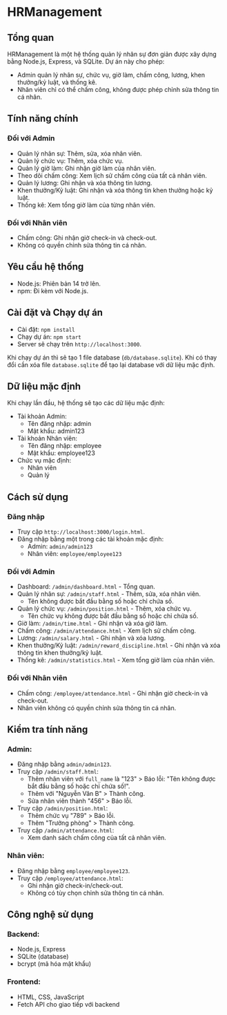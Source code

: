 # HRManagement

## Tổng quan
HRManagement là một hệ thống quản lý nhân sự đơn giản được xây dựng bằng Node.js, Express, và SQLite. Dự án này cho phép:

- Admin quản lý nhân sự, chức vụ, giờ làm, chấm công, lương, khen thưởng/kỷ luật, và thống kê.
- Nhân viên chỉ có thể chấm công, không được phép chỉnh sửa thông tin cá nhân.

## Tính năng chính
### Đối với Admin
- Quản lý nhân sự: Thêm, sửa, xóa nhân viên.
- Quản lý chức vụ: Thêm, xóa chức vụ.
- Quản lý giờ làm: Ghi nhận giờ làm của nhân viên.
- Theo dõi chấm công: Xem lịch sử chấm công của tất cả nhân viên.
- Quản lý lương: Ghi nhận và xóa thông tin lương.
- Khen thưởng/Kỷ luật: Ghi nhận và xóa thông tin khen thưởng hoặc kỷ luật.
- Thống kê: Xem tổng giờ làm của từng nhân viên.

### Đối với Nhân viên
- Chấm công: Ghi nhận giờ check-in và check-out.
- Không có quyền chỉnh sửa thông tin cá nhân.

## Yêu cầu hệ thống
- Node.js: Phiên bản 14 trở lên.
- npm: Đi kèm với Node.js.

## Cài đặt và Chạy dự án
- Cài đặt: `npm install`
- Chạy dự án: `npm start`
- Server sẽ chạy trên `http://localhost:3000`.

Khi chạy dự án thì sẽ tạo 1 file database (`db/database.sqlite`). Khi có thay đổi cần xóa file `database.sqlite` để tạo lại database với dữ liệu mặc định.

## Dữ liệu mặc định
Khi chạy lần đầu, hệ thống sẽ tạo các dữ liệu mặc định:

- Tài khoản Admin:
  - Tên đăng nhập: admin
  - Mật khẩu: admin123
- Tài khoản Nhân viên:
  - Tên đăng nhập: employee
  - Mật khẩu: employee123
- Chức vụ mặc định:
  - Nhân viên
  - Quản lý

## Cách sử dụng
### Đăng nhập
- Truy cập `http://localhost:3000/login.html`.
- Đăng nhập bằng một trong các tài khoản mặc định:
  - Admin: `admin/admin123`
  - Nhân viên: `employee/employee123`

### Đối với Admin
- Dashboard: `/admin/dashboard.html` - Tổng quan.
- Quản lý nhân sự: `/admin/staff.html` - Thêm, sửa, xóa nhân viên.
  - Tên không được bắt đầu bằng số hoặc chỉ chứa số.
- Quản lý chức vụ: `/admin/position.html` - Thêm, xóa chức vụ.
  - Tên chức vụ không được bắt đầu bằng số hoặc chỉ chứa số.
- Giờ làm: `/admin/time.html` - Ghi nhận và xóa giờ làm.
- Chấm công: `/admin/attendance.html` - Xem lịch sử chấm công.
- Lương: `/admin/salary.html` - Ghi nhận và xóa lương.
- Khen thưởng/Kỷ luật: `/admin/reward_discipline.html` - Ghi nhận và xóa thông tin khen thưởng/kỷ luật.
- Thống kê: `/admin/statistics.html` - Xem tổng giờ làm của nhân viên.

### Đối với Nhân viên
- Chấm công: `/employee/attendance.html` - Ghi nhận giờ check-in và check-out.
- Nhân viên không có quyền chỉnh sửa thông tin cá nhân.

## Kiểm tra tính năng
### Admin:
- Đăng nhập bằng `admin/admin123`.
- Truy cập `/admin/staff.html`:
  - Thêm nhân viên với `full_name` là "123" > Báo lỗi: "Tên không được bắt đầu bằng số hoặc chỉ chứa số!".
  - Thêm với "Nguyễn Văn B" > Thành công.
  - Sửa nhân viên thành "456" > Báo lỗi.
- Truy cập `/admin/position.html`:
  - Thêm chức vụ "789" > Báo lỗi.
  - Thêm "Trưởng phòng" > Thành công.
- Truy cập `/admin/attendance.html`:
  - Xem danh sách chấm công của tất cả nhân viên.

### Nhân viên:
- Đăng nhập bằng `employee/employee123`.
- Truy cập `/employee/attendance.html`:
  - Ghi nhận giờ check-in/check-out.
  - Không có tùy chọn chỉnh sửa thông tin cá nhân.

## Công nghệ sử dụng
### Backend:
- Node.js, Express
- SQLite (database)
- bcrypt (mã hóa mật khẩu)

### Frontend:
- HTML, CSS, JavaScript
- Fetch API cho giao tiếp với backend
